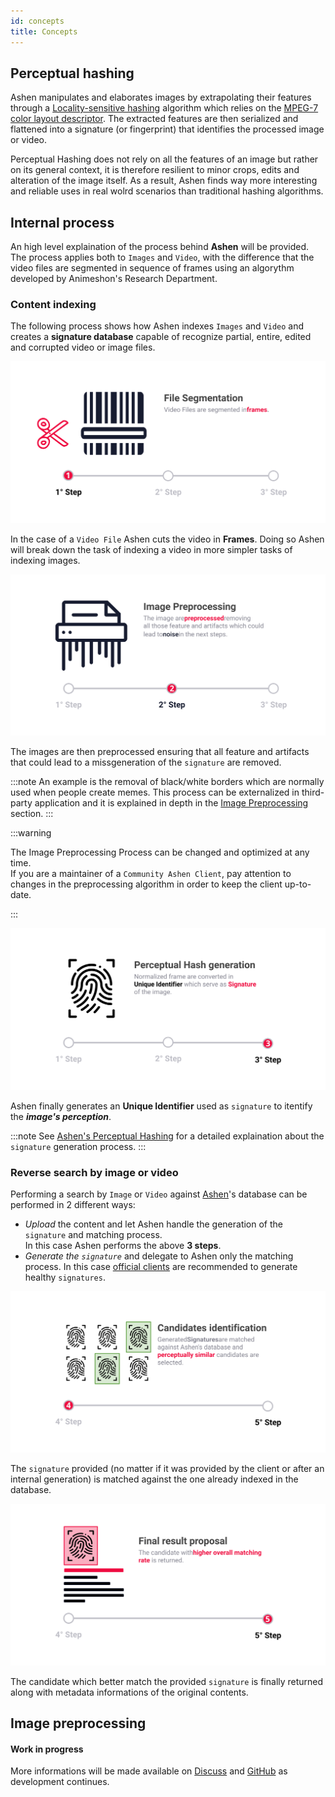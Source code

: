 ```yaml
---
id: concepts
title: Concepts
---
```


## Perceptual hashing

Ashen manipulates and elaborates images by extrapolating their features through a [Locality-sensitive hashing](https://en.wikipedia.org/wiki/Locality-sensitive_hashing) algorithm which relies on the [MPEG-7 color layout descriptor](https://ieeexplore.ieee.org/document/959135). The extracted features are then serialized and flattened into a signature (or fingerprint) that identifies the processed image or video.

Perceptual Hashing does not rely on all the features of an image but rather on its general context, it is therefore resilient to minor crops, edits and alteration of the image itself. As a result, Ashen finds way more interesting and reliable uses in real wolrd scenarios than traditional hashing algorithms.

## Internal process
An high level explaination of the process behind **Ashen** will be provided. The process applies both to `Images` and `Video`, with the difference that the video files are segmented in sequence of frames using an algorythm developed by Animeshon's Research Department.

### Content indexing
The following process shows how Ashen indexes `Images` and `Video` and creates a **signature database** capable of recognize partial, entire, edited and corrupted video or image files.

![Ashen Indexing Step 1](assets/ashen-index-1.svg)

In the case of a `Video File` Ashen cuts the video in **Frames**. Doing so Ashen will break down the task of indexing a video in more simpler tasks of indexing images.

![Ashen Indexing Step 2](assets/ashen-index-2.svg)

The images are then preprocessed ensuring that all feature and artifacts that could lead to a missgeneration of the `signature` are removed.   

:::note
An example is the removal of black/white borders which are normally used when people create memes.
This process can be externalized in third-party application and it is explained in depth in the [Image Preprocessing](/docs/ashen/concepts#image-preprocessing) section.
:::


:::warning

The Image Preprocessing Process can be changed and optimized at any time.  
If you are a maintainer of a `Community Ashen Client`, pay attention to changes in the preprocessing algorithm in order to keep the client up-to-date.

:::

![Ashen Indexing Step 3](assets/ashen-index-3.svg)

Ashen finally generates an **Unique Identifier** used as `signature` to itentify the ***image's perception***.

:::note
See [Ashen's Perceptual Hashing](/docs/ashen/concepts#ashens-perceptual-hashing) for a detailed explaination about the `signature` generation process.
:::

### Reverse search by image or video
Performing a search by `Image` or `Video` against [Ashen](/docs/ashen/introduction)'s database can be performed in 2 different ways:

* *Upload* the content and let Ashen handle the generation of the `signature` and matching process.  
In this case Ashen performs the above **3 steps**.
* *Generate the `signature`* and delegate to Ashen only the matching process. In this case [official clients](/docs/ashen/sdk/quickstarts) are recommended to generate healthy `signatures`.


![Ashen Search Step 1](assets/ashen-search-1.svg)

The `signature` provided (no matter if it was provided by the client or after an internal generation) is matched against the one already indexed in the database.

![Ashen Search Step 2](assets/ashen-search-2.svg)

The candidate which better match the provided `signature` is finally returned along with metadata informations of the original contents.

## Image preprocessing

#### Work in progress

More informations will be made available on [Discuss](https://discuss.animeshon.com) and [GitHub](https://github.com/animeshon) as development continues.
